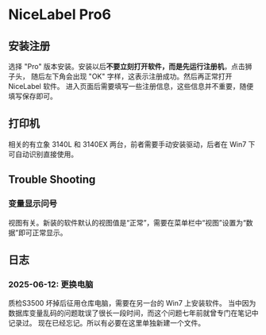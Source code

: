 # NiceLabel Pro6

安装注册
--------------------------------------------------------------------------
选择 "Pro" 版本安装。安装以后**不要立刻打开软件，而是先运行注册机**，点击狮子头，
随后左下角会出现 "OK" 字样，这表示注册成功。然后再正常打开 NiceLabel 软件。
进入页面后需要填写一些注册信息，这些信息并不重要，随便填写保存即可。

打印机
--------------------------------------------------------------------------
相关的有立象 3140L 和 3140EX 两台，前者需要手动安装驱动，后者在 Win7 下可自动识别直接使用。

Trouble Shooting
--------------------------------------------------------------------------

### 变量显示问号
视图有关。新装的软件默认的视图值是“正常”，需要在菜单栏中“视图”设置为“数据”即可正常显示。

日志
--------------------------------------------------------------------------

### 2025-06-12: 更换电脑
质检S3500 坏掉后征用仓库电脑，需要在另一台的 Win7 上安装软件。
当中因为数据库变量乱码的问题耽误了很长一段时间，而这个问题七年前就曾专门在笔记中记录过。
现在已经忘记。所以有必要在这里单独新建一个文件。
